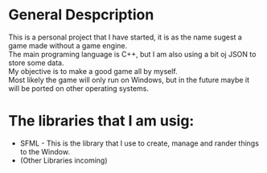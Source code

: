 # General Despcription
This is a personal project that I have started, it is as the name sugest a game made without a game engine.   
The main programing language is C++, but I am also using a bit oj JSON to store some data.  
My objective is to make a good game all by myself.  
Most likely the game will only run on Windows, but in the future maybe it will be ported on other operating systems.  


# The libraries that I am usig:
* SFML - This is the library that I use to create, manage and rander things to the Window.
* (Other Libraries incoming)
